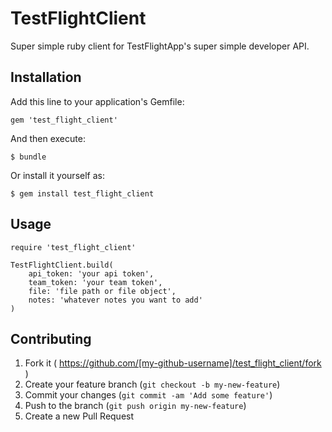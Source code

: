 # TestFlightClient

Super simple ruby client for TestFlightApp's super simple developer API.

## Installation

Add this line to your application's Gemfile:

    gem 'test_flight_client'

And then execute:

    $ bundle

Or install it yourself as:

    $ gem install test_flight_client

## Usage

    require 'test_flight_client'

    TestFlightClient.build(
        api_token: 'your api token',
        team_token: 'your team token',
        file: 'file path or file object',
        notes: 'whatever notes you want to add'
    )

## Contributing

1. Fork it ( https://github.com/[my-github-username]/test_flight_client/fork )
2. Create your feature branch (`git checkout -b my-new-feature`)
3. Commit your changes (`git commit -am 'Add some feature'`)
4. Push to the branch (`git push origin my-new-feature`)
5. Create a new Pull Request
